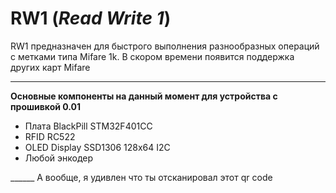 # RW1 (___Read Write 1___)
RW1 предназначен для быстрого выполнения разнообразных операций с метками типа Mifare 1k. В скором времени появится поддержка других карт Mifare
______
**Основные компоненты на данный момент для устройства с прошивкой 0.01**<ul>
<li>Плата BlackPill STM32F401CC</li>
<li>RFID RC522</li>
<li>OLED Display SSD1306 128x64 I2C</li>
<li>Любой энкодер</li>
</ul>	
______
А вообще, я удивлен что ты отсканировал этот qr code
